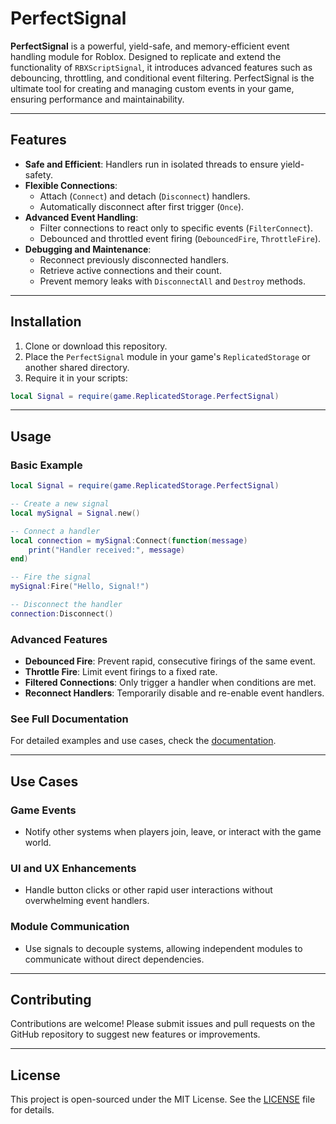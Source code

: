 # PerfectSignal

**PerfectSignal** is a powerful, yield-safe, and memory-efficient event handling module for Roblox. Designed to replicate and extend the functionality of `RBXScriptSignal`, it introduces advanced features such as debouncing, throttling, and conditional event filtering. PerfectSignal is the ultimate tool for creating and managing custom events in your game, ensuring performance and maintainability.

---

## Features

- **Safe and Efficient**: Handlers run in isolated threads to ensure yield-safety.
- **Flexible Connections**:
  - Attach (`Connect`) and detach (`Disconnect`) handlers.
  - Automatically disconnect after first trigger (`Once`).
- **Advanced Event Handling**:
  - Filter connections to react only to specific events (`FilterConnect`).
  - Debounced and throttled event firing (`DebouncedFire`, `ThrottleFire`).
- **Debugging and Maintenance**:
  - Reconnect previously disconnected handlers.
  - Retrieve active connections and their count.
  - Prevent memory leaks with `DisconnectAll` and `Destroy` methods.

---

## Installation

1. Clone or download this repository.
2. Place the `PerfectSignal` module in your game's `ReplicatedStorage` or another shared directory.
3. Require it in your scripts:

```lua
local Signal = require(game.ReplicatedStorage.PerfectSignal)
```

---

## Usage

### Basic Example

```lua
local Signal = require(game.ReplicatedStorage.PerfectSignal)

-- Create a new signal
local mySignal = Signal.new()

-- Connect a handler
local connection = mySignal:Connect(function(message)
    print("Handler received:", message)
end)

-- Fire the signal
mySignal:Fire("Hello, Signal!")

-- Disconnect the handler
connection:Disconnect()
```

### Advanced Features

- **Debounced Fire**: Prevent rapid, consecutive firings of the same event.
- **Throttle Fire**: Limit event firings to a fixed rate.
- **Filtered Connections**: Only trigger a handler when conditions are met.
- **Reconnect Handlers**: Temporarily disable and re-enable event handlers.

### See Full Documentation
For detailed examples and use cases, check the [documentation](./signal_documentation.md).

---

## Use Cases

### Game Events
- Notify other systems when players join, leave, or interact with the game world.

### UI and UX Enhancements
- Handle button clicks or other rapid user interactions without overwhelming event handlers.

### Module Communication
- Use signals to decouple systems, allowing independent modules to communicate without direct dependencies.

---

## Contributing

Contributions are welcome! Please submit issues and pull requests on the GitHub repository to suggest new features or improvements.

---

## License

This project is open-sourced under the MIT License. See the [LICENSE](./LICENSE) file for details.

